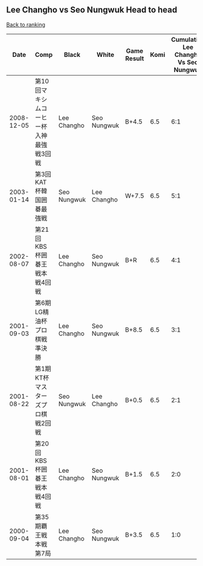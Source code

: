 ## Lee Changho vs Seo Nungwuk Head to head

[Back to ranking](../../index.md)




| **Date** | **Comp** | **Black** | **White** | **Game Result** | **Komi** | **Cumulative Lee Changho Vs Seo Nungwuk** | **Lee Changho Streak** | **Seo Nungwuk Streak** | 
| --- | --- | --- | --- | --- | --- | --- | --- | --- |
| 2008-12-05 | 第10回マキシムコーヒー杯入神最強戦3回戦 | Lee Changho | Seo Nungwuk | B+4.5 | 6.5 | 6:1 | 4 | 0 | 
| 2003-01-14 | 第3回KAT杯韓国囲碁最強戦 | Seo Nungwuk | Lee Changho | W+7.5 | 6.5 | 5:1 | 3 | 0 | 
| 2002-08-07 | 第21回KBS杯囲碁王戦本戦4回戦 | Lee Changho | Seo Nungwuk | B+R | 6.5 | 4:1 | 2 | 0 | 
| 2001-09-03 | 第6期LG精油杯プロ棋戦準決勝 | Lee Changho | Seo Nungwuk | B+8.5 | 6.5 | 3:1 | 1 | 0 | 
| 2001-08-22 | 第1期KT杯マスターズプロ棋戦2回戦 | Seo Nungwuk | Lee Changho | B+0.5 | 6.5 | 2:1 | 0 | 1 | 
| 2001-08-01 | 第20回KBS杯囲碁王戦本戦4回戦 | Lee Changho | Seo Nungwuk | B+1.5 | 6.5 | 2:0 | 2 | 0 | 
| 2000-09-04 | 第35期覇王戦本戦第7局 | Lee Changho | Seo Nungwuk | B+3.5 | 6.5 | 1:0 | 1 | 0 |




